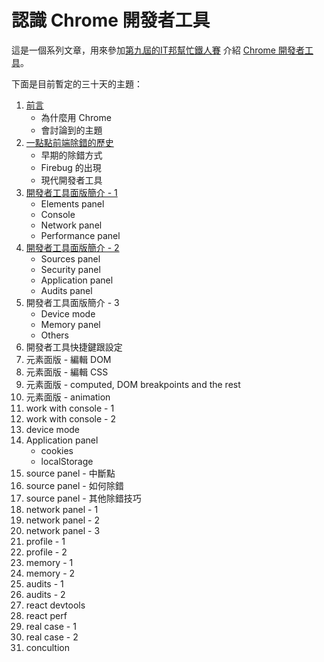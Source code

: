 
# 認識 Chrome 開發者工具
這是一個系列文章，用來參加[第九屆的IT邦幫忙鐵人賽](https://ithelp.ithome.com.tw/ironman) 介紹 [Chrome 開發者工具](https://developer.chrome.com/devtools)。


下面是目前暫定的三十天的主題：
1. [前言](day-1.md)
    - 為什麼用 Chrome
    - 會討論到的主題
2. [一點點前端除錯的歷史](day-2.md)
    - 早期的除錯方式
    - Firebug 的出現
    - 現代開發者工具
3. [開發者工具面版簡介 - 1](day-3.md)
   - Elements panel
   - Console
   - Network panel
   - Performance panel  
4. [開發者工具面版簡介 - 2](day-4.md)
   - Sources panel
   - Security panel
   - Application panel
   - Audits panel
5. 開發者工具面版簡介 - 3
   - Device mode
   - Memory panel
   - Others
5. 開發者工具快捷鍵跟設定
6. 元素面版 - 編輯 DOM
7. 元素面版 - 編輯 CSS
8. 元素面版 - computed, DOM breakpoints and the rest
9. 元素面版 - animation
10. work with console - 1
11. work with console - 2
12. device mode
13. Application panel
    - cookies
    - localStorage
14. source panel - 中斷點
15. source panel - 如何除錯
16. source panel - 其他除錯技巧
17. network panel - 1
18. network panel - 2
19. network panel - 3
20. profile - 1
21. profile - 2
22. memory - 1
23. memory - 2
24. audits - 1
25. audits - 2
26. react devtools
27. react perf
28. real case - 1
29. real case - 2
30. concultion

